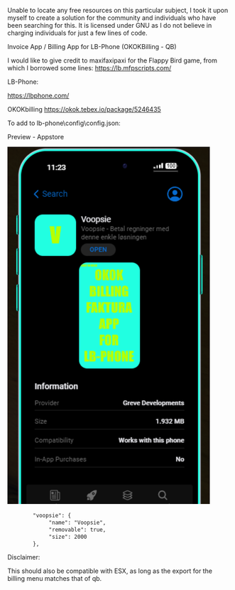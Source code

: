 
Unable to locate any free resources on this particular subject, I took it upon myself to create a solution for the community and individuals who have been searching for this. It is licensed under GNU as I do not believe in charging individuals for just a few lines of code.

Invoice App / Billing App for LB-Phone (OKOKBilling - QB)

I would like to give credit to maxifaxipaxi for the Flappy Bird game, from which I borrowed some lines: https://lb.mfpscripts.com/

LB-Phone:

https://lbphone.com/

OKOKbilling https://okok.tebex.io/package/5246435

To add to lb-phone\config\config.json:

Preview - Appstore

![alt text](image.png)

```
        "voopsie": {
             "name": "Voopsie",
             "removable": true,
             "size": 2000
        },
```

Disclaimer:

This should also be compatible with ESX, as long as the export for the billing menu matches that of qb.
